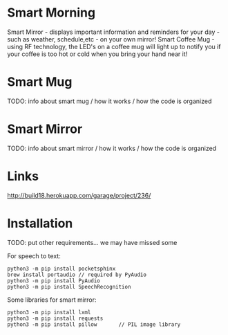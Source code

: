 # Smart Morning
Smart Mirror - displays important information and reminders for your day - such as weather, schedule,etc - on your own mirror! Smart Coffee Mug - using RF technology, the LED's on a coffee mug will light up to notify you if your coffee is too hot or cold when you bring your hand near it!

# Smart Mug

TODO: info about smart mug / how it works / how the code is organized

# Smart Mirror

TODO: info about smart mirror / how it works / how the code is organized

# Links
http://build18.herokuapp.com/garage/project/236/

# Installation

TODO: put other requirements... we may have missed some


For speech to text:

    python3 -m pip install pocketsphinx
    brew install portaudio // required by PyAudio
    python3 -m pip install PyAudio
    python3 -m pip install SpeechRecognition

Some libraries for smart mirror:

    python3 -m pip install lxml
    python3 -m pip install requests
    python3 -m pip install pillow       // PIL image library
